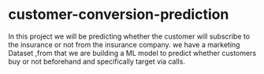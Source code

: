 # customer-conversion-prediction
In this project we will be predicting whether the customer will subscribe to the insurance or not from the insurance company. we have a marketing Dataset ,from that we are building a ML model to predict whether customers buy or not beforehand and specifically target via calls.
